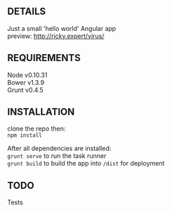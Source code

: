 ## DETAILS

Just a small 'hello world' Angular app  
preview: http://ricky.expert/virus/

## REQUIREMENTS

Node    v0.10.31  
Bower   v1.3.9  
Grunt   v0.4.5

## INSTALLATION

clone the repo then:  
`npm install`

After all dependencies are installed:  
`grunt serve` to run the task runner  
`grunt build` to build the app into `/dist` for deployment

## TODO

Tests
